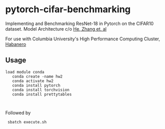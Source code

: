 # pytorch-cifar-benchmarking

Implementing and Benchmarking ResNet-18 in Pytorch on the CIFAR10 dataset. 
Model Architecture c/o [He, Zhang et. al](https://arxiv.org/abs/1512.03385)

For use with Columbia University's High Performance Computing Cluster, [Habanero](https://confluence.columbia.edu/confluence/display/rcs/Habanero+-+Getting+Started)

## Usage

~~~
load module conda
   conda create -name hw2
   conda activate hw2
   conda install pytorch
   conda install torchvision
   conda install prettytables 
   
   
   ~~~
   
Followed by

   ``` sbatch execute.sh```
